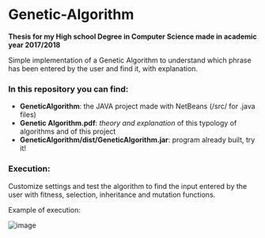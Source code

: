 # Genetic-Algorithm
**Thesis for my High school Degree in Computer Science made in academic year 2017/2018**

Simple implementation of a Genetic Algorithm to understand which phrase has been entered by the user and find it, with explanation. 

### In this repository you can find:
* **GeneticAlgorithm**: the JAVA project made with NetBeans (/src/ for .java files)
* **Genetic Algorithm.pdf**: *theory and explanation* of this typology of algorithms and of this project
* **GeneticAlgorithm/dist/GeneticAlgorithm.jar**: program already built, try it!


### Execution:
Customize settings and test the algorithm to find the input entered by the user with fitness, selection, inheritance and mutation functions.

Example of execution:

![image](https://user-images.githubusercontent.com/62427405/126841643-a3dae3e2-9600-4dee-bc11-75958d29869a.png)
